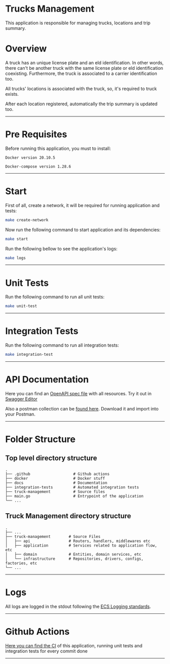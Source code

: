 # Trucks Management

This application is responsible for managing trucks, locations and trip summary.

# Overview

A truck has an unique license plate and an eld identification. In other words, there can't be another truck with the same license plate or eld identification coexisting. Furthermore, the truck is associated to a carrier identification too.

All trucks' locations is associated with the truck, so, it's required to truck exists.

After each location registered, automatically the trip summary is updated too.

---



# Pre Requisites

Before running this application, you must to install:

`Docker version 20.10.5`

`Docker-compose version 1.28.6`

---

# Start

First of all, create a network, it will be required for running application and tests:

```bash
make create-network
```

Now run the following command to start application and its dependencies:

```bash
make start
```

Run the following bellow to see the application's logs:

```bash
make logs
```

---

# Unit Tests

Run the following command to run all unit tests:

```bash
make unit-test
```

---

# Integration Tests

Run the following command to run all integration tests:

```bash
make integration-test
```

---

# API Documentation

Here you can find an [OpenAPI spec file](https://github.com/loadsmart-recruiting/dantunesd/blob/main/docs/trucks-management-swagger.yaml) with all resources. Try it out in [Swagger Editor](https://editor.swagger.io/)

Also a postman collection can be [found here](https://github.com/loadsmart-recruiting/dantunesd/blob/main/docs/trucks-management.postman_collection.json). Download it and import into your Postman.

---

# Folder Structure

## Top level directory structure

    .
    ├── .github                   # Github actions
    ├── docker                    # Docker stuff
    ├── docs                      # Documentation 
    ├── integration-tests         # Automated integration tests
    ├── truck-management          # Source files 
    ├── main.go                   # Entrypoint of the application
    └── ...

## Truck Management directory structure

    .
    ├── ...
    ├── truck-management        # Source Files
    │   ├── api                 # Routers, handlers, middlewares etc
    │   ├── application         # Services related to application flow, etc 
    │   ├── domain              # Entities, domain services, etc
    │   └── infrastructure      # Repositories, drivers, configs, factories, etc
    └── ...

---

# Logs

All logs are logged in the stdout following the [ECS Logging standards](https://www.elastic.co/guide/en/ecs-logging/overview/current/intro.html).

---

# Github Actions

[Here you can find the CI](https://github.com/loadsmart-recruiting/dantunesd/actions/workflows/ci.yaml) of this application, running unit tests and integration tests for every commit done

---